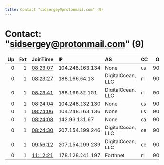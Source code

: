 ```yaml
---
title: Contact "sidsergey@protonmail.com" (9)
---
```


# Contact: "sidsergey@protonmail.com" (9)

|   Up |   Ext | JoinTime                                                                                            | IP              | AS                | CC   |   ORp |   Dirp | OS    | Version   | Nickname         |   eFamMembers |
|-----:|------:|:----------------------------------------------------------------------------------------------------|:----------------|:------------------|:-----|------:|-------:|:------|:----------|:-----------------|--------------:|
|    0 |     1 | [08:23:07](https://metrics.torproject.org/rs.html#details/B96F306D2396D42BBB4C48FA9E22442A209A05F3) | 104.248.163.134 | None              | us   |  9001 |   9030 | Linux | 0.3.4.8   | darknode8D5D7D   |             1 |
|    0 |     1 | [08:23:27](https://metrics.torproject.org/rs.html#details/3D635610B0DCC35EDD424D749F95815E9DF90CD7) | 188.166.64.13   | DigitalOcean, LLC | nl   |  9001 |   9030 | Linux | 0.3.4.8   | darknode7D5D3D   |             1 |
|    0 |     1 | [08:23:41](https://metrics.torproject.org/rs.html#details/84645106017BAFD750CF15D3D106B05B68ADCF9E) | 188.166.82.151  | DigitalOcean, LLC | nl   |  9001 |   9030 | Linux | 0.3.4.8   | darknode7D9D     |             1 |
|    0 |     1 | [08:24:04](https://metrics.torproject.org/rs.html#details/4423BFB4F39131EDD64CEE56D47134E67FEB2862) | 104.248.132.130 | None              | us   |  9001 |   9030 | Linux | 0.3.4.8   | darknode6D3D1D   |             1 |
|    0 |     1 | [08:24:06](https://metrics.torproject.org/rs.html#details/D98DD59FBE02864693AB7603620467AF5755C31F) | 104.248.163.136 | None              | us   |  9001 |   9030 | Linux | 0.3.4.8   | darknode9D5D9D   |             1 |
|    0 |     1 | [08:24:08](https://metrics.torproject.org/rs.html#details/FE4C06F17E0617EE5174C71693FA79A036453BC3) | 142.93.131.67   | None              | ca   |  9001 |   9030 | Linux | 0.3.4.8   | darknode100D8D4D |             1 |
|    0 |     1 | [08:24:30](https://metrics.torproject.org/rs.html#details/766C5F18F200FFDD36B0C30DCFFFBBA74E1888F5) | 207.154.199.246 | DigitalOcean, LLC | de   |  9001 |   9030 | Linux | 0.3.4.8   | darknode3D5D2D   |             1 |
|    0 |     1 | [09:56:12](https://metrics.torproject.org/rs.html#details/F283DE614576A9841E395EF71883FDF06B664D89) | 207.154.199.239 | DigitalOcean, LLC | de   |  9001 |   9030 | Linux | 0.3.4.8   | darknode7D3D9D   |             1 |
|    0 |     1 | [11:12:21](https://metrics.torproject.org/rs.html#details/3F9C671F4B0B4315EFEB2F0A53995FCA17A29A25) | 178.128.241.197 | Forthnet          | nl   |  9001 |   9030 | Linux | 0.3.4.8   | darknode7D5D7D   |             1 |
